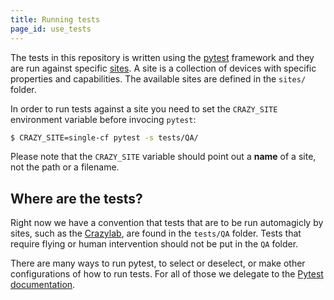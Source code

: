 ```yaml
---
title: Running tests
page_id: use_tests
---
```


The tests in this repository is written using the [pytest](https://docs.pytest.org/en/7.0.x/) framework and they are run against specific [sites](/docs/development/sites.md). A site is a collection of devices with specific properties and capabilities. The available sites are defined in the `sites/` folder.

In order to run tests against a site you need to set the `CRAZY_SITE` environment variable before invocing `pytest`:

```bash
$ CRAZY_SITE=single-cf pytest -s tests/QA/
```

Please note that the `CRAZY_SITE` variable should point out a **name** of a site, not the path or a filename.

## Where are the tests?

Right now we have a convention that tests that are to be run automagicly by sites, such as the [Crazylab](https://www.bitcraze.io/2021/08/the-beginnings-of-a-test-lab/), are found in the `tests/QA` folder. Tests that require flying or human intervention should not be put in the `QA` folder.

There are many ways to run pytest, to select or deselect, or make other configurations of how to run tests. For all of those we delegate to the [Pytest documentation](https://docs.pytest.org/en/6.2.x/usage.html).
